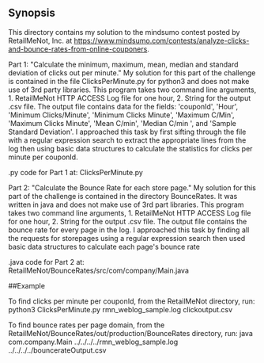 
## Synopsis

This directory contains my solution to the mindsumo contest posted by RetailMeNot, Inc. at https://www.mindsumo.com/contests/analyze-clicks-and-bounce-rates-from-online-couponers. 

Part 1: "Calculate the minimum, maximum, mean, median and standard deviation of clicks out per minute." My solution for this part of the challenge is contained in the file ClicksPerMinute.py for python3 and does not make use of 3rd party libraries. This program takes two command line arguments, 1. RetailMeNot HTTP ACCESS Log file for one hour, 2. String for the output .csv file. The output file contains data for the fields: 'couponId', 'Hour', 'Minimum Clicks/Minute', 'Minimum Clicks Minute', 'Maximum C/Min', 'Maximum Clicks Minute', 'Mean C/min', 'Median C/min ', and 'Sample Standard Deviation'. I approached this task by first sifting through the file with a regular expression search to extract the appropriate lines from the log then using basic data structures to calculate the statistics for clicks per minute per couponId.

.py code for Part 1 at: ClicksPerMinute.py

Part 2: "Calculate the Bounce Rate for each store page." My solution for this part of the challenge is contained in the directory BounceRates. It was written in java and does not make use of 3rd part libraries. This program takes two command line arguments, 1. RetailMeNot HTTP ACCESS Log file for one hour, 2. String for the output .csv file. The output file contains the bounce rate for every page in the log. I approached this task by finding all the requests for storepages using a regular expression search then used basic data structures to calculate each page's bounce rate

.java code for Part 2 at: RetailMeNot/BounceRates/src/com/company/Main.java

##Example

To find clicks per minute per couponId, from the RetailMeNot directory, run:
    python3 ClicksPerMinute.py rmn_weblog_sample.log clickoutput.csv
    
To find bounce rates per page domain, from the RetailMeNot/BounceRates/out/production/BounceRates directory, run:
    java com.company.Main ../../../../rmn_weblog_sample.log ../../../../bouncerateOutput.csv